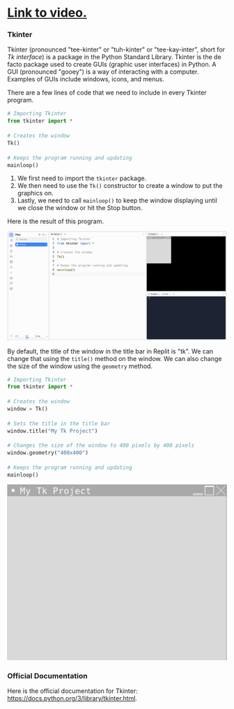 # [Link to video.](https://www.youtube.com/watch?v=xtRNSzdBsl4&list=PLVD25niNi0BlwZxjcVF6-vcOdAicWlRjC)

### Tkinter

Tkinter (pronounced "tee-kinter" or "tuh-kinter" or "tee-kay-inter", short for *Tk interface*) is a package in the Python Standard Library. Tkinter is the de facto package used to create GUIs (graphic user interfaces) in Python. A GUI (pronounced "gooey") is a way of interacting with a computer. Examples of GUIs include windows, icons, and menus.

There are a few lines of code that we need to include in every Tkinter program.

```python
# Importing Tkinter
from tkinter import *

# Creates the window
Tk()

# Keeps the program running and updating
mainloop()
```

1. We first need to import the `tkinter` package.
2. We then need to use the `Tk()` constructor to create a window to put the graphics on.
3. Lastly, we need to call `mainloop()` to keep the window displaying until we close the window or hit the Stop button.

Here is the result of this program.

![](../Images/Tkinter_Template.png)

By default, the title of the window in the title bar in Replit is "tk". We can change that using the `title()` method on the window. We can also change the size of the window using the `geometry` method.

```python
# Importing Tkinter
from tkinter import *

# Creates the window
window = Tk()

# Sets the title in the title bar
window.title("My Tk Project")

# Changes the size of the window to 400 pixels by 400 pixels
window.geometry("400x400")

# Keeps the program running and updating
mainloop()
```

![](../Images/Tkinter_Title.png)

### Official Documentation

Here is the official documentation for Tkinter: https://docs.python.org/3/library/tkinter.html.
